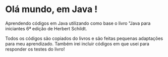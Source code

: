 # Olá mundo, em Java !
 Aprendendo códigos em Java utilizando como base o livro "Java para iniciantes 6ª edição de Herbert Schildt.

 Todos os códigos são copiados do livros e são feitas pequenas adaptações para meu aprendizado.
 Também irei incluir códigos em que usei para responder os testes do livro!
